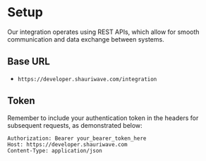 # Setup

Our integration operates using REST APIs, which allow for smooth communication and data exchange between systems.

## Base URL
- `https://developer.shauriwave.com/integration`

## Token
Remember to include your authentication token in the headers for subsequent requests, as demonstrated below:
```http
Authorization: Bearer your_bearer_token_here
Host: https://developer.shauriwave.com
Content-Type: application/json
```